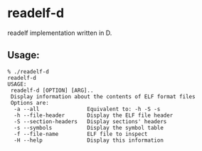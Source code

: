 # readelf-d

readelf implementation written in D.

## Usage:

```console
% ./readelf-d
readelf-d
USAGE:
 readelf-d [OPTION] [ARG]..
 Display information about the contents of ELF format files
 Options are:
  -a --all               Equivalent to: -h -S -s
  -h --file-header       Display the ELF file header
  -S --section-headers   Display sections' headers
  -s --symbols           Display the symbol table
  -f --file-name         ELF file to inspect
  -H --help              Display this information
```
